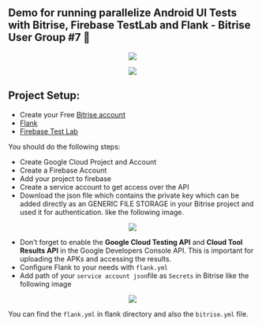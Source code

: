 ## Demo for running parallelize Android UI Tests with Bitrise, Firebase TestLab and Flank - Bitrise User Group #7 :rocket:

<p align="center">
<img src="https://github.com/moatazeldebsy/parallelize-android-UI-Tests/blob/main/1.png">
</p>

<p align="center">
<img src="https://github.com/moatazeldebsy/parallelize-android-UI-Tests/blob/main/2.png">
</p>

## Project Setup:
- Create your Free [Bitrise account](https://app.bitrise.io/referral/27c9a409fb484d6b)
- [Flank](https://github.com/Flank/flank/)
- [Firebase Test Lab](https://firebase.google.com/docs/test-lab)

You should do the following steps:
- Create Google Cloud Project and Account
- Create a Firebase Account
- Add your project to firebase
- Create a service account to get access over the API
- Download the json file which contains the private key which can be added directly as an GENERIC FILE STORAGE in your Bitrise project and used it for authentication. like the following image. 

<p align="center">
<img src="https://github.com/moatazeldebsy/parallelize-android-UI-Tests/blob/main/4.png">
</p>

- Don’t forget to enable the **Google Cloud Testing API** and **Cloud Tool Results API** in the Google Developers Console API. This is important for uploading the APKs and accessing the results.
- Configure Flank to your needs with `flank.yml`
- Add path of your `service account json`file as `Secrets` in Bitrise like the following image

<p align="center">
<img src="https://github.com/moatazeldebsy/parallelize-android-UI-Tests/blob/main/3.png">
</p>

You can find the `flank.yml` in flank directory and also the `bitrise.yml` file. 
